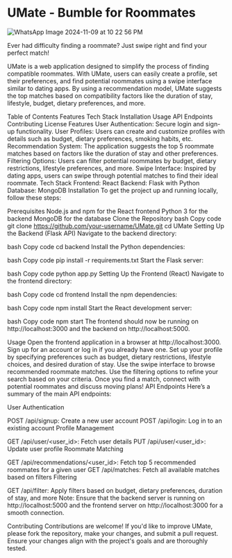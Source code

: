 # UMate - Bumble for Roommates
  ![WhatsApp Image 2024-11-09 at 10 22 56 PM](https://github.com/user-attachments/assets/ad77521f-7a32-4ca9-b6a7-491d6163562d)

Ever had difficulty finding a roommate? Just swipe right and find your perfect match!

UMate is a web application designed to simplify the process of finding compatible roommates. With UMate, users can easily create a profile, set their preferences, and find potential roommates using a swipe interface similar to dating apps. By using a recommendation model, UMate suggests the top matches based on compatibility factors like the duration of stay, lifestyle, budget, dietary preferences, and more.

Table of Contents
Features
Tech Stack
Installation
Usage
API Endpoints
Contributing
License
Features
User Authentication: Secure login and sign-up functionality.
User Profiles: Users can create and customize profiles with details such as budget, dietary preferences, smoking habits, etc.
Recommendation System: The application suggests the top 5 roommate matches based on factors like the duration of stay and other preferences.
Filtering Options: Users can filter potential roommates by budget, dietary restrictions, lifestyle preferences, and more.
Swipe Interface: Inspired by dating apps, users can swipe through potential matches to find their ideal roommate.
Tech Stack
Frontend: React
Backend: Flask with Python
Database: MongoDB
Installation
To get the project up and running locally, follow these steps:

Prerequisites
Node.js and npm for the React frontend
Python 3 for the backend
MongoDB for the database
Clone the Repository
bash
Copy code
git clone https://github.com/your-username/UMate.git
cd UMate
Setting Up the Backend (Flask API)
Navigate to the backend directory:

bash
Copy code
cd backend
Install the Python dependencies:

bash
Copy code
pip install -r requirements.txt
Start the Flask server:

bash
Copy code
python app.py
Setting Up the Frontend (React)
Navigate to the frontend directory:

bash
Copy code
cd frontend
Install the npm dependencies:

bash
Copy code
npm install
Start the React development server:

bash
Copy code
npm start
The frontend should now be running on http://localhost:3000 and the backend on http://localhost:5000.

Usage
Open the frontend application in a browser at http://localhost:3000.
Sign up for an account or log in if you already have one.
Set up your profile by specifying preferences such as budget, dietary restrictions, lifestyle choices, and desired duration of stay.
Use the swipe interface to browse recommended roommate matches.
Use the filtering options to refine your search based on your criteria.
Once you find a match, connect with potential roommates and discuss moving plans!
API Endpoints
Here’s a summary of the main API endpoints:

User Authentication

POST /api/signup: Create a new user account
POST /api/login: Log in to an existing account
Profile Management

GET /api/user/<user_id>: Fetch user details
PUT /api/user/<user_id>: Update user profile
Roommate Matching

GET /api/recommendations/<user_id>: Fetch top 5 recommended roommates for a given user
GET /api/matches: Fetch all available matches based on filters
Filtering

GET /api/filter: Apply filters based on budget, dietary preferences, duration of stay, and more
Note: Ensure that the backend server is running on http://localhost:5000 and the frontend server on http://localhost:3000 for a smooth connection.

Contributing
Contributions are welcome! If you'd like to improve UMate, please fork the repository, make your changes, and submit a pull request. Ensure your changes align with the project's goals and are thoroughly tested.

